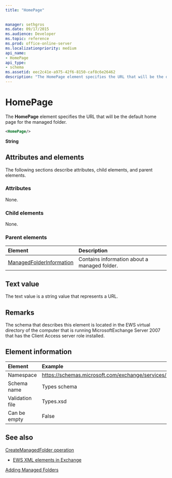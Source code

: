 ```yaml
---
title: "HomePage"
 
 
manager: sethgros
ms.date: 09/17/2015
ms.audience: Developer
ms.topic: reference
ms.prod: office-online-server
ms.localizationpriority: medium
api_name:
- HomePage
api_type:
- schema
ms.assetid: eec2c41e-a975-42f6-8150-caf8c6e26462
description: "The HomePage element specifies the URL that will be the default home page for the managed folder."
---
```


# HomePage

The **HomePage** element specifies the URL that will be the default home page for the managed folder. 
  
```xml
<HomePage/>
```

 **String**
## Attributes and elements

The following sections describe attributes, child elements, and parent elements.
  
### Attributes

None.
  
### Child elements

None.
  
### Parent elements

|**Element**|**Description**|
|:-----|:-----|
|[ManagedFolderInformation](managedfolderinformation.md) <br/> |Contains information about a managed folder.  <br/> |
   
## Text value

The text value is a string value that represents a URL.
  
## Remarks

The schema that describes this element is located in the EWS virtual directory of the computer that is running MicrosoftExchange Server 2007 that has the Client Access server role installed.
  
## Element information

| Element | Example |
|:-----|:-----|
|Namespace  <br/> |https://schemas.microsoft.com/exchange/services/2006/types  <br/> |
|Schema name  <br/> |Types schema  <br/> |
|Validation file  <br/> |Types.xsd  <br/> |
|Can be empty  <br/> |False  <br/> |
   
## See also



[CreateManagedFolder operation](createmanagedfolder-operation.md)


- [EWS XML elements in Exchange](ews-xml-elements-in-exchange.md)


[Adding Managed Folders](https://msdn.microsoft.com/library/846658c6-7043-40fb-8439-19f97c2a967f%28Office.15%29.aspx)

